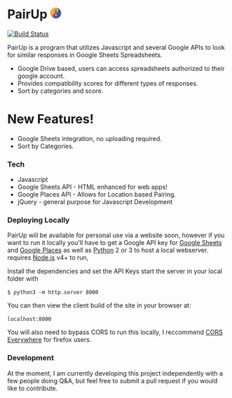 # PairUp ![PairUp_Logo](images/PairUp_Mini2.png)

[![Build Status](https://travis-ci.org/joemccann/dillinger.svg?branch=master)](https://github.com/rpremi12/PairUp)

PairUp is a program that utilizes Javascript and several Google APIs to look for similar responses in Google Sheets Spreadsheets.

  - Google Drive based, users can access spreadsheets authorized to their google account.
  - Provides compatibility scores for different types of responses.
  - Sort by categories and score.

# New Features!

  - Google Sheets integration, no uploading required.
  - Sort by Categories.

### Tech

* Javascript
* Google Sheets API - HTML enhanced for web apps!
* Google Places API - Allows for Location based Pairing.
* jQuery - general purpose for Javascript Development

### Deploying Locally

PairUp will be available for personal use via a website soon, however if you want to run it locally you'll have to get a Google API key for [Google Sheets](https://developers.google.com/sheets/api/) and [Google Places](https://developers.google.com/places/web-service/intro) as well as [Python](https://www.python.org/downloads/) 2 or 3 to host a local webserver. requires [Node.js](https://nodejs.org/) v4+ to run,

Install the dependencies and set the API Keys start the server in your local folder with

```
$ python3 -m http.server 8000
```

You can then view the client build of the site in your browser at:

```
localhost:8000
```

You will also need to bypass CORS to run this locally, I reccommend [CORS Everywhere](https://addons.mozilla.org/en-US/firefox/addon/cors-everywhere/?src=search) for firefox users.


### Development

At the moment, I am currently developing this project independently with a few people doing Q&A, but feel free to submit a pull request if you would like to contribute.


